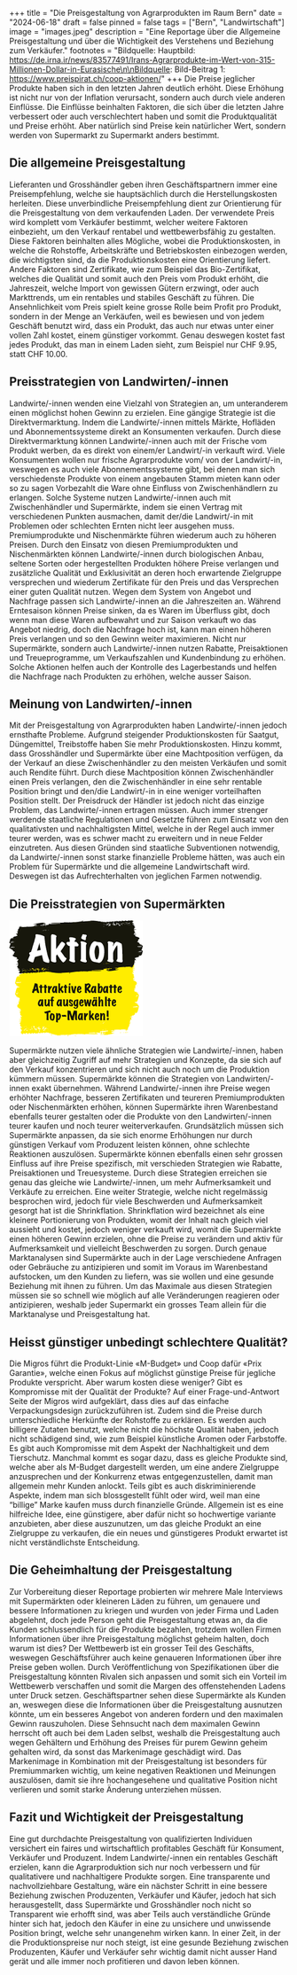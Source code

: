 +++
title = "Die Preisgestaltung von Agrarprodukten im Raum Bern"
date = "2024-06-18"
draft = false
pinned = false
tags = ["Bern", "Landwirtschaft"]
image = "images.jpeg"
description = "Eine Reportage über die Allgemeine Preisgestaltung und über die Wichtigkeit des Verstehens und Beziehung zum Verkäufer."
footnotes = "Bildquelle: Hauptbild: https://de.irna.ir/news/83577491/Irans-Agrarprodukte-im-Wert-von-315-Millionen-Dollar-in-Eurasische\n\nBildquelle: Bild-Beitrag 1: https://www.preispirat.ch/coop-aktionen/"
+++
Die Preise jeglicher Produkte haben sich in den letzten Jahren deutlich erhöht. Diese Erhöhung ist nicht nur von der Inflation verursacht, sondern auch durch viele anderen Einflüsse. Die Einflüsse beinhalten Faktoren, die sich über die letzten Jahre verbessert oder auch verschlechtert haben und somit die Produktqualität und Preise erhöht. Aber natürlich sind Preise kein natürlicher Wert, sondern werden von Supermarkt zu Supermarkt anders bestimmt.

## Die allgemeine Preisgestaltung

Lieferanten und Grosshändler geben ihren Geschäftspartnern immer eine Preisempfehlung, welche sie hauptsächlich durch die Herstellungskosten herleiten. Diese unverbindliche Preisempfehlung dient zur Orientierung für die Preisgestaltung von dem verkaufenden Laden. Der verwendete Preis wird komplett vom Verkäufer bestimmt, welcher weitere Faktoren einbezieht, um den Verkauf rentabel und wettbewerbsfähig zu gestalten.
Diese Faktoren beinhalten alles Mögliche, wobei die Produktionskosten, in welche die Rohstoffe, Arbeitskräfte und Betriebskosten einbezogen werden, die wichtigsten sind, da die Produktionskosten eine Orientierung liefert. Andere Faktoren sind Zertifikate, wie zum Beispiel das Bio-Zertifikat, welches die Qualität und somit auch den Preis vom Produkt erhöht, die Jahreszeit, welche Import von gewissen Gütern erzwingt, oder auch Markttrends, um ein rentables und stabiles Geschäft zu führen.
Die Ansehnlichkeit vom Preis spielt keine grosse Rolle beim Profit pro Produkt, sondern in der Menge an Verkäufen, weil es bewiesen und von jedem Geschäft benutzt wird, dass ein Produkt, das auch nur etwas unter einer vollen Zahl kostet, einem günstiger vorkommt. Genau deswegen kostet fast jedes Produkt, das man in einem Laden sieht, zum Beispiel nur CHF 9.95, statt CHF 10.00.

## Preisstrategien von Landwirten/-innen

Landwirte/-innen wenden eine Vielzahl von Strategien an, um unteranderem einen möglichst hohen Gewinn zu erzielen. Eine gängige Strategie ist die Direktvermarktung. Indem die Landwirte/-innen mittels Märkte, Hofläden und Abonnementssysteme direkt an Konsumenten verkaufen. Durch diese Direktvermarktung können Landwirte/-innen auch mit der Frische vom Produkt werben, da es direkt von einem/er Landwirt/-in verkauft wird. Viele Konsumenten wollen nur frische Agrarprodukte vom/ von der Landwirt/-in, weswegen es auch viele Abonnementssysteme gibt, bei denen man sich verschiedenste Produkte von einem angebauten Stamm mieten kann oder so zu sagen Vorbezahlt die Ware ohne Einfluss von Zwischenhändlern zu erlangen. Solche Systeme nutzen Landwirte/-innen auch mit Zwischenhändler und Supermärkte, indem sie einen Vertrag mit verschiedenen Punkten ausmachen, damit der/die Landwirt/-in mit Problemen oder schlechten Ernten nicht leer ausgehen muss.
Premiumprodukte und Nischenmärkte führen wiederum auch zu höheren Preisen. Durch den Einsatz von diesen Premiumprodukten und Nischenmärkten können Landwirte/-innen durch biologischen Anbau, seltene Sorten oder hergestellten Produkten höhere Preise verlangen und zusätzliche Qualität und Exklusivität an deren hoch erwartende Zielgruppe versprechen und wiederum Zertifikate für den Preis und das Versprechen einer guten Qualität nutzen.
Wegen dem System von Angebot und Nachfrage passen sich Landwirte/-innen an die Jahreszeiten an. Während Erntesaison können Preise sinken, da es Waren im Überfluss gibt, doch wenn man diese Waren aufbewahrt und zur Saison verkauft wo das Angebot niedrig, doch die Nachfrage hoch ist, kann man einen höheren Preis verlangen und so den Gewinn weiter maximieren.
Nicht nur Supermärkte, sondern auch Landwirte/-innen nutzen Rabatte, Preisaktionen und Treueprogramme, um Verkaufszahlen und Kundenbindung zu erhöhen. Solche Aktionen helfen auch der Kontrolle des Lagerbestands und helfen die Nachfrage nach Produkten zu erhöhen, welche ausser Saison.

## Meinung von Landwirten/-innen

Mit der Preisgestaltung von Agrarprodukten haben Landwirte/-innen jedoch ernsthafte Probleme. Aufgrund steigender Produktionskosten für Saatgut, Düngemittel, Treibstoffe haben Sie mehr Produktionskosten. Hinzu kommt, dass Grosshändler und Supermärkte über eine Machtposition verfügen, da der Verkauf an diese Zwischenhändler zu den meisten Verkäufen und somit auch Rendite führt. Durch diese Machtposition können Zwischenhändler einen Preis verlangen, den die Zwischenhändler in eine sehr rentable Position bringt und den/die Landwirt/-in  in eine weniger vorteilhaften Position stellt.
Der Preisdruck der Händler ist jedoch nicht das einzige Problem, das Landwirte/-innen ertragen müssen. Auch immer strenger werdende staatliche Regulationen und Gesetzte führen zum Einsatz von den qualitativsten und nachhaltigsten Mittel, welche in der Regel auch immer teurer werden, was es schwer macht zu erweitern und in neue Felder einzutreten.
Aus diesen Gründen sind staatliche Subventionen notwendig, da Landwirte/-innen sonst starke finanzielle Probleme hätten, was auch ein Problem für Supermärkte und die allgemeine Landwirtschaft wird. Deswegen ist das Aufrechterhalten von jeglichen Farmen notwendig.

## Die Preisstrategien von Supermärkten

![](download.png)

Supermärkte nutzen viele ähnliche Strategien wie Landwirte/-innen, haben aber gleichzeitig Zugriff auf mehr Strategien und Konzepte, da sie sich auf den Verkauf konzentrieren und sich nicht auch noch um die Produktion kümmern müssen. 
Supermärkte können die Strategien von Landwirten/-innen exakt übernehmen. Während Landwirte/-innen ihre Preise wegen erhöhter Nachfrage, besseren Zertifikaten und teureren Premiumprodukten oder Nischenmärkten erhöhen, können Supermärkte ihren Warenbestand ebenfalls teurer gestalten oder die Produkte von den Landwirten/-innen teurer kaufen und noch teurer weiterverkaufen. Grundsätzlich müssen sich Supermärkte anpassen, da sie sich enorme Erhöhungen nur durch günstigen Verkauf vom Produzent leisten können, ohne schlechte Reaktionen auszulösen.
Supermärkte können ebenfalls einen sehr grossen Einfluss auf ihre Preise spezifisch, mit verschieden Strategien wie Rabatte, Preisaktionen und Treuesysteme. Durch diese Strategien erreichen sie genau das gleiche wie Landwirte/-innen, um mehr Aufmerksamkeit und Verkäufe zu erreichen. Eine weiter Strategie, welche nicht regelmässig besprochen wird, jedoch für viele Beschwerden und Aufmerksamkeit gesorgt hat ist die Shrinkflation. Shrinkflation wird bezeichnet als eine kleinere Portionierung von Produkten, womit der Inhalt nach gleich viel aussieht und kostet, jedoch weniger verkauft wird, womit die Supermärkte einen höheren Gewinn erzielen, ohne die Preise zu verändern und aktiv für Aufmerksamkeit und vielleicht Beschwerden zu sorgen.
Durch genaue Marktanalysen sind Supermärkte auch in der Lage verschiedene Anfragen oder Gebräuche zu antizipieren und somit im Voraus im Warenbestand aufstocken, um den Kunden zu liefern, was sie wollen und eine gesunde Beziehung mit ihnen zu führen. Um das Maximale aus diesen Strategien müssen sie so schnell wie möglich auf alle Veränderungen reagieren oder antizipieren, weshalb jeder Supermarkt ein grosses Team allein für die Marktanalyse und Preisgestaltung hat.

## Heisst günstiger unbedingt schlechtere Qualität?

Die Migros führt die Produkt-Linie «M-Budget» und Coop dafür «Prix Garantie», welche einen Fokus auf möglichst günstige Preise für jegliche Produkte verspricht. Aber warum kosten diese weniger? Gibt es Kompromisse mit der Qualität der Produkte? Auf einer Frage-und-Antwort Seite der Migros wird aufgeklärt, dass dies auf das einfache Verpackungsdesign zurückzuführen ist. Zudem sind die Preise durch unterschiedliche Herkünfte der Rohstoffe zu erklären. Es werden auch billigere Zutaten benutzt, welche nicht die höchste Qualität haben, jedoch nicht schädigend sind, wie zum Beispiel künstliche Aromen oder Farbstoffe. Es gibt auch Kompromisse mit dem Aspekt der Nachhaltigkeit und dem Tierschutz.
Manchmal kommt es sogar dazu, dass es gleiche Produkte sind, welche aber als M-Budget dargestellt werden, um eine andere Zielgruppe anzusprechen und der Konkurrenz etwas entgegenzustellen, damit man allgemein mehr Kunden anlockt. Teils gibt es auch diskriminierende Aspekte, indem man sich blossgestellt fühlt oder wird, weil man eine “billige” Marke kaufen muss durch finanzielle Gründe. Allgemein ist es eine hilfreiche Idee, eine günstigere, aber dafür nicht so hochwertige variante anzubieten, aber diese auszunutzen, um das gleiche Produkt an eine Zielgruppe zu verkaufen, die ein neues und günstigeres Produkt erwartet ist nicht verständlichste Entscheidung.

## Die Geheimhaltung der Preisgestaltung

Zur Vorbereitung dieser Reportage probierten wir mehrere Male Interviews mit Supermärkten oder kleineren Läden zu führen, um genauere und bessere Informationen zu kriegen und wurden von jeder Firma und Laden abgelehnt, doch jede Person geht die Preisgestaltung etwas an, da die Kunden schlussendlich für die Produkte bezahlen, trotzdem wollen Firmen Informationen über ihre Preisgestaltung möglichst geheim halten, doch warum ist dies?
Der Wettbewerb ist ein grosser Teil des Geschäfts, weswegen Geschäftsführer auch keine genaueren Informationen über ihre Preise geben wollen. Durch Veröffentlichung von Spezifikationen über die Preisgestaltung könnten Rivalen sich anpassen und somit sich ein Vorteil im Wettbewerb verschaffen und somit die Margen des offenstehenden Ladens unter Druck setzen.
Geschäftspartner sehen diese Supermärkte als Kunden an, weswegen diese die Informationen über die Preisgestaltung ausnutzen könnte, um ein besseres Angebot von anderen fordern und den maximalen Gewinn rauszuholen. Diese Sehnsucht nach dem maximalen Gewinn herrscht oft auch bei dem Laden selbst, weshalb die Preisgestaltung auch wegen Gehältern und Erhöhung des Preises für purem Gewinn geheim gehalten wird, da sonst das Markenimage geschädigt wird. Das Markenimage in Kombination mit der Preisgestaltung ist besonders für Premiummarken wichtig, um keine negativen Reaktionen und Meinungen auszulösen, damit sie ihre hochangesehene und qualitative Position nicht verlieren und somit starke Änderung unterziehen müssen.

## Fazit und Wichtigkeit der Preisgestaltung

Eine gut durchdachte Preisgestaltung von qualifizierten Individuen versichert ein faires und wirtschaftlich profitables Geschäft für Konsument, Verkäufer und Produzent. Indem Landwirte/-innen ein rentables Geschäft erzielen, kann die Agrarproduktion sich nur noch verbessern und für qualitativere und nachhaltigere Produkte sorgen.
Eine transparente und nachvollziehbare Gestaltung, wäre ein nächster Schritt in eine bessere Beziehung zwischen Produzenten, Verkäufer und Käufer, jedoch hat sich herausgestellt, dass Supermärkte und Grosshändler noch nicht so Transparent wie erhofft sind, was aber Teils auch verständliche Gründe hinter sich hat, jedoch den Käufer in eine zu unsichere und unwissende Position bringt, welche sehr unangenehm wirken kann.
In einer Zeit, in der die Produktionspreise nur noch steigt, ist eine gesunde Beziehung zwischen Produzenten, Käufer und Verkäufer sehr wichtig damit nicht ausser Hand gerät und alle immer noch profitieren und davon leben können.